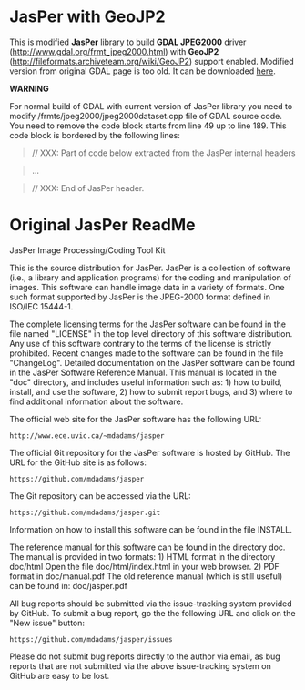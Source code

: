 # JasPer with GeoJP2
This is modified **JasPer** library to build **GDAL JPEG2000** driver
(http://www.gdal.org/frmt_jpeg2000.html) with **GeoJP2** (http://fileformats.archiveteam.org/wiki/GeoJP2) support enabled.
Modified version from original GDAL page is too old.
It can be downloaded [here](http://download.osgeo.org/gdal/jasper-1.900.1.uuid.tar.gz).

**WARNING**

For normal build of GDAL with current version of JasPer library you
 need to modify /frmts/jpeg2000/jpeg2000dataset.cpp file of GDAL
 source code.
 You need to remove the code block starts from line 49 up to line 189.
 This code block is bordered by the following lines:

 >// XXX: Part of code below extracted from the JasPer internal headers
 
 >...
 
 >// XXX: End of JasPer header.

# Original JasPer ReadMe

JasPer Image Processing/Coding Tool Kit

This is the source distribution for JasPer.  JasPer is a collection
of software (i.e., a library and application programs) for the
coding and manipulation of images.  This software can handle image
data in a variety of formats.  One such format supported by JasPer
is the JPEG-2000 format defined in ISO/IEC 15444-1.

The complete licensing terms for the JasPer software can be found
in the file named "LICENSE" in the top level directory of this
software distribution.  Any use of this software contrary to the
terms of the license is strictly prohibited.  Recent changes made
to the software can be found in the file "ChangeLog".  Detailed
documentation on the JasPer software can be found in the JasPer
Software Reference Manual.  This manual is located in the "doc"
directory, and includes useful information such as: 1) how to build,
install, and use the software, 2) how to submit report bugs, and 3)
where to find additional information about the software.

The official web site for the JasPer software has the following URL:

    http://www.ece.uvic.ca/~mdadams/jasper

The official Git repository for the JasPer software is hosted
by GitHub.  The URL for the GitHub site is as follows:

    https://github.com/mdadams/jasper

The Git repository can be accessed via the URL:

    https://github.com/mdadams/jasper.git

Information on how to install this software can be found in the
file INSTALL.

The reference manual for this software can be found in the directory
doc.  The manual is provided in two formats:
    1) HTML format in the directory doc/html
       Open the file doc/html/index.html in your web browser.
    2) PDF format in doc/manual.pdf
The old reference manual (which is still useful) can be found in:
    doc/jasper.pdf

All bug reports should be submitted via the issue-tracking system
provided by GitHub.  To submit a bug report, go the the following
URL and click on the "New issue" button:

    https://github.com/mdadams/jasper/issues

Please do not submit bug reports directly to the author via email,
as bug reports that are not submitted via the above issue-tracking
system on GitHub are easy to be lost.


